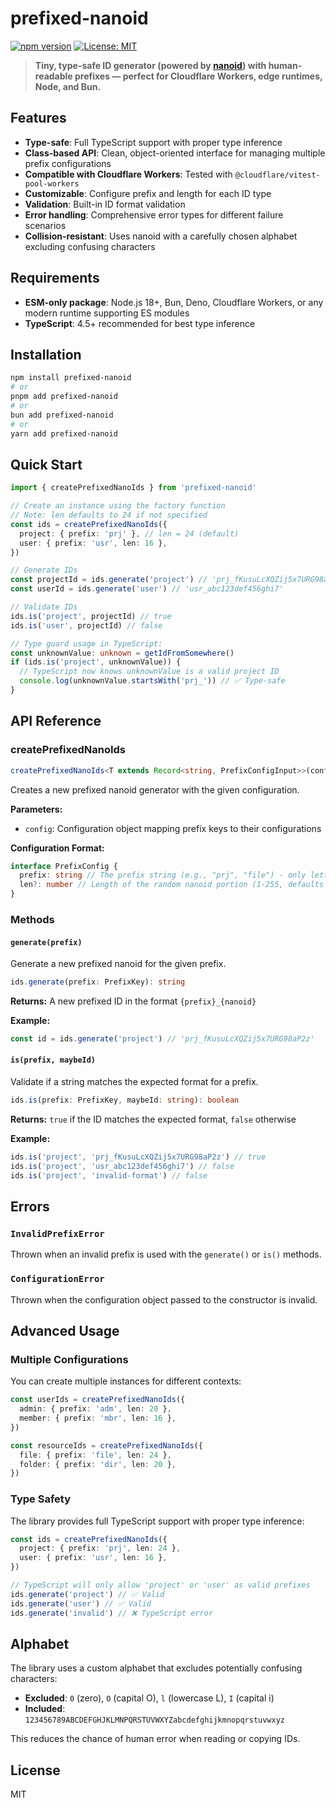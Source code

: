# prefixed-nanoid

[![npm version](https://badge.fury.io/js/prefixed-nanoid.svg)](https://badge.fury.io/js/prefixed-nanoid)
[![License: MIT](https://img.shields.io/badge/License-MIT-yellow.svg)](https://opensource.org/licenses/MIT)

> **Tiny, type-safe ID generator (powered by [nanoid](https://github.com/ai/nanoid)) with human-readable prefixes — perfect for Cloudflare Workers, edge runtimes, Node, and Bun.**

## Features

- **Type-safe**: Full TypeScript support with proper type inference
- **Class-based API**: Clean, object-oriented interface for managing multiple prefix configurations
- **Compatible with Cloudflare Workers**: Tested with `@cloudflare/vitest-pool-workers`
- **Customizable**: Configure prefix and length for each ID type
- **Validation**: Built-in ID format validation
- **Error handling**: Comprehensive error types for different failure scenarios
- **Collision-resistant**: Uses nanoid with a carefully chosen alphabet excluding confusing characters

## Requirements

- **ESM-only package**: Node.js 18+, Bun, Deno, Cloudflare Workers, or any modern runtime supporting ES modules
- **TypeScript**: 4.5+ recommended for best type inference

## Installation

```bash
npm install prefixed-nanoid
# or
pnpm add prefixed-nanoid
# or
bun add prefixed-nanoid
# or
yarn add prefixed-nanoid
```

## Quick Start

```typescript
import { createPrefixedNanoIds } from 'prefixed-nanoid'

// Create an instance using the factory function
// Note: len defaults to 24 if not specified
const ids = createPrefixedNanoIds({
  project: { prefix: 'prj' }, // len = 24 (default)
  user: { prefix: 'usr', len: 16 },
})

// Generate IDs
const projectId = ids.generate('project') // 'prj_fKusuLcXQZij5x7URG98aP2z'
const userId = ids.generate('user') // 'usr_abc123def456ghi7'

// Validate IDs
ids.is('project', projectId) // true
ids.is('user', projectId) // false

// Type guard usage in TypeScript:
const unknownValue: unknown = getIdFromSomewhere()
if (ids.is('project', unknownValue)) {
  // TypeScript now knows unknownValue is a valid project ID
  console.log(unknownValue.startsWith('prj_')) // ✅ Type-safe
}
```

## API Reference

### createPrefixedNanoIds

```typescript
createPrefixedNanoIds<T extends Record<string, PrefixConfigInput>>(config: T)
```

Creates a new prefixed nanoid generator with the given configuration.

**Parameters:**

- `config`: Configuration object mapping prefix keys to their configurations

**Configuration Format:**

```typescript
interface PrefixConfig {
  prefix: string // The prefix string (e.g., "prj", "file") - only letters, numbers, underscores, and dashes
  len?: number // Length of the random nanoid portion (1-255, defaults to 24 if not specified)
}
```

### Methods

#### `generate(prefix)`

Generate a new prefixed nanoid for the given prefix.

```typescript
ids.generate(prefix: PrefixKey): string
```

**Returns:** A new prefixed ID in the format `{prefix}_{nanoid}`

**Example:**

```typescript
const id = ids.generate('project') // 'prj_fKusuLcXQZij5x7URG98aP2z'
```

#### `is(prefix, maybeId)`

Validate if a string matches the expected format for a prefix.

```typescript
ids.is(prefix: PrefixKey, maybeId: string): boolean
```

**Returns:** `true` if the ID matches the expected format, `false` otherwise

**Example:**

```typescript
ids.is('project', 'prj_fKusuLcXQZij5x7URG98aP2z') // true
ids.is('project', 'usr_abc123def456ghi7') // false
ids.is('project', 'invalid-format') // false
```

## Errors

### `InvalidPrefixError`

Thrown when an invalid prefix is used with the `generate()` or `is()` methods.

### `ConfigurationError`

Thrown when the configuration object passed to the constructor is invalid.

## Advanced Usage

### Multiple Configurations

You can create multiple instances for different contexts:

```typescript
const userIds = createPrefixedNanoIds({
  admin: { prefix: 'adm', len: 20 },
  member: { prefix: 'mbr', len: 16 },
})

const resourceIds = createPrefixedNanoIds({
  file: { prefix: 'file', len: 24 },
  folder: { prefix: 'dir', len: 20 },
})
```

### Type Safety

The library provides full TypeScript support with proper type inference:

```typescript
const ids = createPrefixedNanoIds({
  project: { prefix: 'prj', len: 24 },
  user: { prefix: 'usr', len: 16 },
})

// TypeScript will only allow 'project' or 'user' as valid prefixes
ids.generate('project') // ✅ Valid
ids.generate('user') // ✅ Valid
ids.generate('invalid') // ❌ TypeScript error
```

## Alphabet

The library uses a custom alphabet that excludes potentially confusing characters:

- **Excluded**: `0` (zero), `O` (capital O), `l` (lowercase L), `I` (capital i)
- **Included**: `123456789ABCDEFGHJKLMNPQRSTUVWXYZabcdefghijkmnopqrstuvwxyz`

This reduces the chance of human error when reading or copying IDs.

## License

MIT
